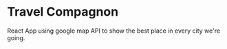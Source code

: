# Travel Compagnon  

React App using google map API to show the best place in every city we're going.
